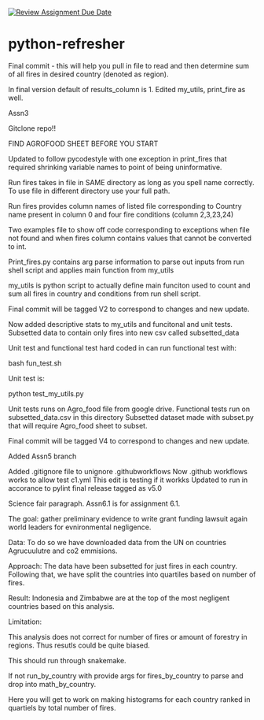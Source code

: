 [![Review Assignment Due Date](https://classroom.github.com/assets/deadline-readme-button-24ddc0f5d75046c5622901739e7c5dd533143b0c8e959d652212380cedb1ea36.svg)](https://classroom.github.com/a/oQi7O4AA)
# python-refresher

Final commit - this will help you pull in file to read and then determine sum of all fires in desired country (denoted as region).

In final version default of results_column is 1.
Edited my_utils, print_fire as well.

Assn3

Gitclone repo!!

FIND AGROFOOD SHEET BEFORE YOU START

Updated to follow pycodestyle with one exception in print_fires that required shrinking variable names to point of being uninformative.

Run fires takes in file in SAME directory as long as you spell name correctly. To use file in different directory use your full path. 

Run fires provides column names of listed file corresponding to Country name present in column 0 and four fire conditions (column 2,3,23,24)

Two examples file to show off code corresponding to exceptions when file not found and when fires column contains values that cannot be converted to int.

Print_fires.py contains arg parse information to parse out inputs from run shell script and applies main function from my_utils

my_utils is python script to actually define main funciton used to count and sum all fires in country and conditions from run shell script.

Final commit will be tagged V2 to correspond to changes and new update. 


Now added descriptive stats to my_utils and funcitonal and unit tests.
Subsetted data to contain only fires into new csv called subsetted_data

Unit test and functional test hard coded in can run functional test with: 

bash fun_test.sh

Unit test is:

python test_my_utils.py

Unit tests runs on Agro_food file from google drive.
Functional tests run on subsetted_data.csv in this directory
Subsetted dataset made with subset.py that will require Agro_food sheet to subset.

Final commit will be tagged V4 to correspond to changes and new update.


Added Assn5 branch

Added .gitignore file to unignore .githubworkflows
Now .github workflows works to allow test c1.yml 
This edit is testing if it workks
Updated to run in accorance to pylint
final release tagged as v5.0


Science fair paragraph.
Assn6.1 is for assignment 6.1.

The goal: gather preliminary evidence to write grant funding lawsuit again world leaders for evnironmental negligence. 

Data:
To do so we have downloaded data from the UN on countries Agrucuulutre and co2 emmisions.

Approach:
The data have been subsetted for just fires in each country. Following that, we have split the countries into quartiles based on number of fires.

Result:
Indonesia and Zimbabwe are at the top of the most negligent countries based on this analysis.

Limitation:

This analysis does not correct for number of fires or amount of forestry in regions. Thus resutls could be quite biased. 

This should run through snakemake.

If not run_by_country with provide args for fires_by_country to parse and drop into math_by_country.


Here you will get to work on making histograms for each country ranked in quartiels by total number of fires. 



